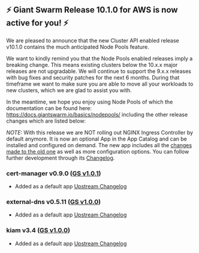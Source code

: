 ## :zap: Giant Swarm Release 10.1.0 for AWS is now active for you! :zap:

We are pleased to announce that the new Cluster API enabled release v10.1.0
contains the much anticipated Node Pools feature.

We want to kindly remind you that the Node Pools enabled releases imply a
breaking change. This means existing clusters below the 10.x.x major releases
are not upgradable. We will continue to support the 9.x.x releases with bug
fixes and security patches for the next 6 months. During that timeframe we want
to make sure you are able to move all your workloads to new clusters, which we
are glad to assist you with.

In the meantime, we hope you enjoy using Node Pools of which the documentation
can be found here: https://docs.giantswarm.io/basics/nodepools/ including the
other release changes which are listed below:

*NOTE:* With this release we are NOT rolling out NGINX Ingress Controller by
default anymore. It is now an optional App in the App Catalog and can be
installed and configured on demand. The new app includes all the [changes made
to the old one](https://github.com/giantswarm/kubernetes-nginx-ingress-controller/blob/master/CHANGELOG.md)
as well as more configuration options. You can follow further development
through its [Changelog](https://github.com/giantswarm/nginx-ingress-controller-app/blob/master/CHANGELOG.md).

### cert-manager v0.9.0 ([GS v1.0.1](https://github.com/giantswarm/cert-manager-app/blob/master/CHANGELOG.md#v101))
- Added as a default app [Upstream Changelog](https://github.com/jetstack/cert-manager/releases/tag/v0.9.0)

### external-dns v0.5.11 ([GS v1.0.0](https://github.com/giantswarm/external-dns-app/blob/master/CHANGELOG.md#v100))
- Added as a default app [Upstream Changelog](https://github.com/kubernetes-sigs/external-dns/releases/tag/v0.5.11)

### kiam v3.4 ([GS v1.0.0](https://github.com/giantswarm/kiam-app/blob/master/CHANGELOG.md#v100))
- Added as a default app [Upstream Changelog](https://github.com/uswitch/kiam/releases/tag/v3.4)
